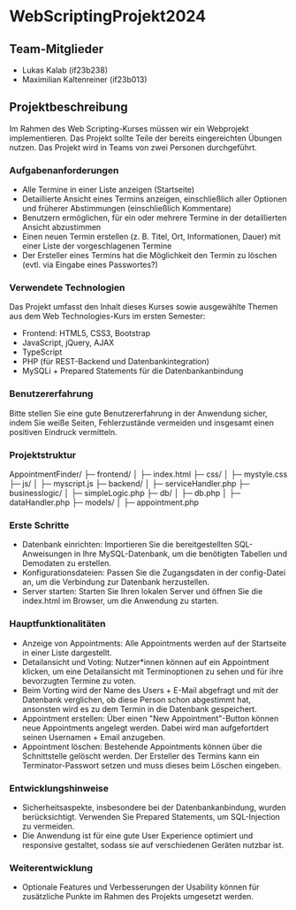 # WebScriptingProjekt2024

## Team-Mitglieder
- Lukas Kalab (if23b238)
- Maximilian Kaltenreiner (if23b013)

## Projektbeschreibung

Im Rahmen des Web Scripting-Kurses müssen wir ein Webprojekt implementieren. Das Projekt sollte Teile der bereits eingereichten Übungen nutzen. Das Projekt wird in Teams von zwei Personen durchgeführt.

### Aufgabenanforderungen

- Alle Termine in einer Liste anzeigen (Startseite)
- Detaillierte Ansicht eines Termins anzeigen, einschließlich aller Optionen und früherer Abstimmungen (einschließlich Kommentare)
- Benutzern ermöglichen, für ein oder mehrere Termine in der detaillierten Ansicht abzustimmen
- Einen neuen Termin erstellen (z. B. Titel, Ort, Informationen, Dauer) mit einer Liste der vorgeschlagenen Termine
- Der Ersteller eines Termins hat die Möglichkeit den Termin zu löschen (evtl. via Eingabe eines Passwortes?)

### Verwendete Technologien

Das Projekt umfasst den Inhalt dieses Kurses sowie ausgewählte Themen aus dem Web Technologies-Kurs im ersten Semester:

- Frontend: HTML5, CSS3, Bootstrap
- JavaScript, jQuery, AJAX
- TypeScript
- PHP (für REST-Backend und Datenbankintegration)
- MySQLi + Prepared Statements für die Datenbankanbindung

### Benutzererfahrung

Bitte stellen Sie eine gute Benutzererfahrung in der Anwendung sicher, indem Sie weiße Seiten, Fehlerzustände vermeiden und insgesamt einen positiven Eindruck vermitteln.

### Projektstruktur

AppointmentFinder/
├─ frontend/
│  ├─ index.html
├─ css/
│  ├─ mystyle.css
├─ js/
│  ├─ myscript.js
├─ backend/
│  ├─ serviceHandler.php
├─ businesslogic/
│  ├─ simpleLogic.php
├─ db/
│  ├─ db.php
│  ├─ dataHandler.php
├─ models/
│  ├─ appointment.php

### Erste Schritte

- Datenbank einrichten: Importieren Sie die bereitgestellten SQL-Anweisungen in Ihre MySQL-Datenbank, um die benötigten Tabellen und    Demodaten zu erstellen.
- Konfigurationsdateien: Passen Sie die Zugangsdaten in der config-Datei an, um die Verbindung zur Datenbank herzustellen.
- Server starten: Starten Sie Ihren lokalen Server und öffnen Sie die index.html im Browser, um die Anwendung zu starten.

### Hauptfunktionalitäten

- Anzeige von Appointments: Alle Appointments werden auf der Startseite in einer Liste dargestellt.
- Detailansicht und Voting: Nutzer*innen können auf ein Appointment klicken, um eine Detailansicht mit Terminoptionen zu sehen und für  ihre bevorzugten Termine zu voten.
- Beim Vorting wird der Name des Users + E-Mail abgefragt und mit der Datenbank verglichen, ob diese Person schon abgestimmt hat, ansonsten wird es zu dem Termin in die Datenbank gespeichert.
- Appointment erstellen: Über einen "New Appointment"-Button können neue Appointments angelegt werden. Dabei wird man aufgefortdert seinen Usernamen + Email anzugeben.
- Appointment löschen: Bestehende Appointments können über die Schnittstelle gelöscht werden. Der Ersteller des Termins kann ein Terminator-Passwort setzen und muss dieses beim Löschen eingeben.

### Entwicklungshinweise

- Sicherheitsaspekte, insbesondere bei der Datenbankanbindung, wurden berücksichtigt. Verwenden Sie Prepared Statements, um SQL-Injection zu vermeiden.
- Die Anwendung ist für eine gute User Experience optimiert und responsive gestaltet, sodass sie auf verschiedenen Geräten nutzbar ist.

### Weiterentwicklung

- Optionale Features und Verbesserungen der Usability können für zusätzliche Punkte im Rahmen des Projekts umgesetzt werden.